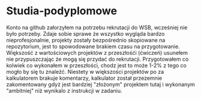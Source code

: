 # Studia-podyplomowe
Konto na github załorzyłem na potrzebu rekrutacji do WSB, wcześniej nie było potrzeby.
Zdaje sobie sprawe że wszystko wygląda bardzo nieprofesjonalnie, projekty zostały bezpośrednio skopiowane na repozytorium, jest to spowodowane brakiem czasu na przygotowanie.
Większość z wartościowych projektów z przeszłośći (ćwiczeń) usunełem nie przypuszczając że mogą się przydać do rekrutacji.
Przygotowałem co kolwiek co wykonałem w przeszłości, chodz jest to może 1-2% z tego co mogło by się tu znaleźć.
Niestety w większości projektów po za kalkulatorem brakuje komentarzy, kalkulator został przezemnie zakomentowany gdyż jest bardziej "złożonym" projektem tutaj i wykonanym "ambitniej" niż wynikalo z instrukcji w zadaniu.
